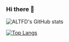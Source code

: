 ### Hi there 👋

![ALTFD's GitHub stats](https://github-readme-stats-ten-khaki.vercel.app/api?username=altfd&count_private=true&show_icons=true&theme=dark&&bg_color=00000000&hide_title=true)

[![Top Langs](https://github-readme-stats-ten-khaki.vercel.app/api/top-langs/?username=altfd&layout=compact&theme=dark&&bg_color=00000000)](https://github.com/altfd/github-readme-stats)
<!--
**altfd/altfd** is a ✨ _special_ ✨ repository because its `README.md` (this file) appears on your GitHub profile.

Here are some ideas to get you started:

- 🔭 I’m currently working on ...
- 🌱 I’m currently learning ...
- 👯 I’m looking to collaborate on ...
- 🤔 I’m looking for help with ...
- 💬 Ask me about ...
- 📫 How to reach me: ...
- 😄 Pronouns: ...
- ⚡ Fun fact: ...
-->

